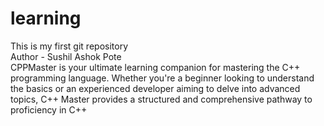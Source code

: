 # learning
This is my first git repository
<br>
Author - Sushil Ashok Pote
<br>
CPPMaster is your ultimate learning companion for mastering the C++ programming language. Whether you're a beginner looking to understand the basics or an experienced developer aiming to delve into advanced topics, C++ Master provides a structured and comprehensive pathway to proficiency in C++

